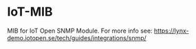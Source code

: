 # IoT-MIB

MIB for IoT Open SNMP Module. For more info see: https://lynx-demo.iotopen.se/tech/guides/integrations/snmp/
